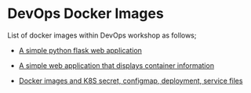 # DevOps Docker Images

List of docker images within DevOps workshop as follows;

- [A simple python flask web application](./cw-web-flask1/README.md)

- [A simple web application that displays container information](./cw-container-info/README.md)

- [Docker images and K8S secret, configmap, deployment, service files](./demo/README.md)

